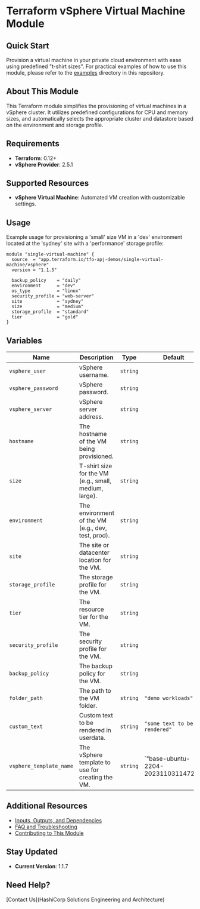 # Terraform vSphere Virtual Machine Module 



## Quick Start
Provision a virtual machine in your private cloud environment with ease using predefined "t-shirt sizes".
For practical examples of how to use this module, please refer to the [examples](./example) directory in this repository.

## About This Module
This Terraform module simplifies the provisioning of virtual machines in a vSphere cluster. It utilizes predefined configurations for CPU and memory sizes, and automatically selects the appropriate cluster and datastore based on the environment and storage profile.

## Requirements
- **Terraform**: 0.12+
- **vSphere Provider**: 2.5.1

## Supported Resources
- **vSphere Virtual Machine**: Automated VM creation with customizable settings.

## Usage

Example usage for provisioning a 'small' size VM in a 'dev' environment located at the 'sydney' site with a 'performance' storage profile:

```hcl
module "single-virtual-machine" {
  source  = "app.terraform.io/tfo-apj-demos/single-virtual-machine/vsphere"
  version = "1.1.5"

  backup_policy    = "daily"
  environment      = "dev"
  os_type          = "linux"
  security_profile = "web-server"
  site             = "sydney"
  size             = "medium"
  storage_profile  = "standard"
  tier             = "gold"
}
```

## Variables

| Name                    | Description                                           | Type     | Default                            | Required |
|-------------------------|-------------------------------------------------------|----------|------------------------------------|:--------:|
| `vsphere_user`          | vSphere username.                                     | `string` |                                    | Yes      |
| `vsphere_password`      | vSphere password.                                     | `string` |                                    | Yes      |
| `vsphere_server`        | vSphere server address.                               | `string` |                                    | Yes      |
| `hostname`              | The hostname of the VM being provisioned.             | `string` |                                    | Yes      |
| `size`                  | T-shirt size for the VM (e.g., small, medium, large). | `string` |                                    | Yes      |
| `environment`           | The environment of the VM (e.g., dev, test, prod).    | `string` |                                    | Yes      |
| `site`                  | The site or datacenter location for the VM.           | `string` |                                    | Yes      |
| `storage_profile`       | The storage profile for the VM.                       | `string` |                                    | Yes      |
| `tier`                  | The resource tier for the VM.                         | `string` |                                    | Yes      |
| `security_profile`      | The security profile for the VM.                      | `string` |                                    | No       |
| `backup_policy`         | The backup policy for the VM.                         | `string` |                                    | No       |
| `folder_path`           | The path to the VM folder.                            | `string` | `"demo workloads"`                 | No       |
| `custom_text`           | Custom text to be rendered in userdata.               | `string` | `"some text to be rendered"`       | No       |
| `vsphere_template_name` | The vSphere template to use for creating the VM.      | `string` | `"base-ubuntu-2204-20231103114728"'| No       |

## Additional Resources
- [Inputs, Outputs, and Dependencies](#additional-resources)
- [FAQ and Troubleshooting](#faq)
- [Contributing to This Module](#contributing)

## Stay Updated
- **Current Version**: 1.1.7

## Need Help?
[Contact Us](HashiCorp Solutions Engineering and Architecture)
